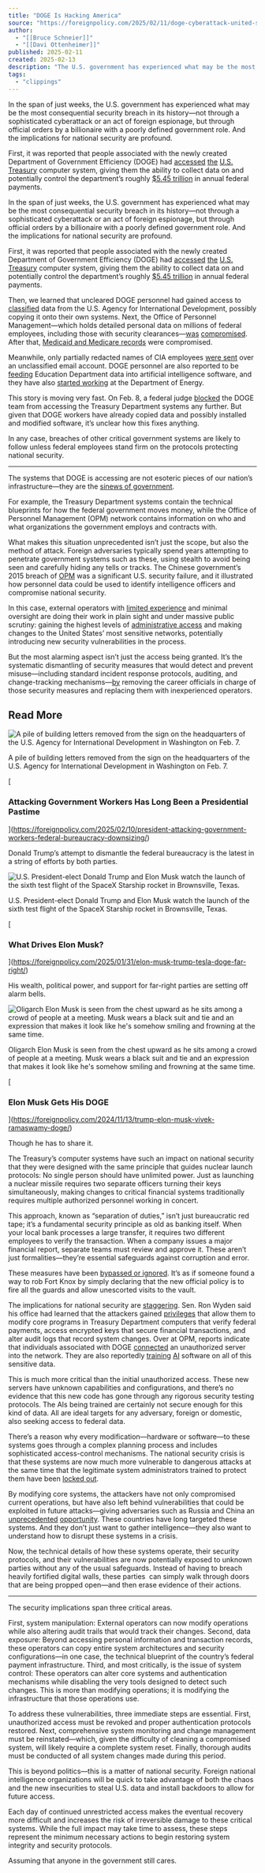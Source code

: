 ```yaml
---
title: "DOGE Is Hacking America"
source: "https://foreignpolicy.com/2025/02/11/doge-cyberattack-united-states-treasury/?utm_source=Sailthru&utm_medium=email&utm_campaign=Trending%20Articles%20Digest-%20021225&utm_term=general_marketing_no_site_visit_7day"
author:
  - "[[Bruce Schneier]]"
  - "[[Davi Ottenheimer]]"
published: 2025-02-11
created: 2025-02-13
description: "The U.S. government has experienced what may be the most consequential security breach in its history."
tags:
  - "clippings"
---
```

In the span of just weeks, the U.S. government has experienced what may be the most consequential security breach in its history—not through a sophisticated cyberattack or an act of foreign espionage, but through official orders by a billionaire with a poorly defined government role. And the implications for national security are profound.

First, it was reported that people associated with the newly created Department of Government Efficiency (DOGE) had [accessed](https://bsky.app/profile/wyden.senate.gov/post/3lh5ejpwncc23) [the](https://www.nytimes.com/2025/02/01/us/politics/elon-musk-doge-federal-payments-system.html) [U.S.](https://nymag.com/intelligencer/article/elon-musk-doge-treasury-access-federal-payments.html) [Treasury](https://therecord.media/union-groups-sue-treasury-over-giving-doge-access-to-data) computer system, giving them the ability to collect data on and potentially control the department’s roughly [$5.45 trillion](https://fiscal.treasury.gov/fds/) in annual federal payments.

In the span of just weeks, the U.S. government has experienced what may be the most consequential security breach in its history—not through a sophisticated cyberattack or an act of foreign espionage, but through official orders by a billionaire with a poorly defined government role. And the implications for national security are profound.

First, it was reported that people associated with the newly created Department of Government Efficiency (DOGE) had [accessed](https://bsky.app/profile/wyden.senate.gov/post/3lh5ejpwncc23) [the](https://www.nytimes.com/2025/02/01/us/politics/elon-musk-doge-federal-payments-system.html) [U.S.](https://nymag.com/intelligencer/article/elon-musk-doge-treasury-access-federal-payments.html) [Treasury](https://therecord.media/union-groups-sue-treasury-over-giving-doge-access-to-data) computer system, giving them the ability to collect data on and potentially control the department’s roughly [$5.45 trillion](https://fiscal.treasury.gov/fds/) in annual federal payments.

Then, we learned that uncleared DOGE personnel had gained access to [classified](https://www.nbcnews.com/politics/national-security/usaid-security-leaders-removed-refusing-elon-musks-doge-employees-acce-rcna190357) data from the U.S. Agency for International Development, possibly copying it onto their own systems. Next, the Office of Personnel Management—which holds detailed personal data on millions of federal employees, including those with security clearances—[was](https://fedscoop.com/opm-email-federal-workforce-lawsuit-server-privacy-security/) [compromised](https://www.yahoo.com/tech/elon-musk-seizes-computer-system-171738117.html). After that, [Medicaid and Medicare records](https://www.reuters.com/world/us/doge-aides-search-medicare-agency-payment-systems-fraud-wsj-reports-2025-02-05/) were compromised.

Meanwhile, only partially redacted names of CIA employees [were sent](https://thehill.com/policy/national-security/5129170-cia-email-employee-identities/) over an unclassified email account. DOGE personnel are also reported to be [feeding](https://www.washingtonpost.com/nation/2025/02/06/elon-musk-doge-ai-department-education/) Education Department data into artificial intelligence software, and they have also [started working](https://www.reuters.com/world/us/three-doge-members-raise-access-concerns-us-energy-department-sources-say-2025-02-07/) at the Department of Energy.

This story is moving very fast. On Feb. 8, a federal judge [blocked](https://www.reuters.com/legal/us-judge-temporarily-blocks-musks-doge-accessing-payment-systems-2025-02-08/) the DOGE team from accessing the Treasury Department systems any further. But given that DOGE workers have already copied data and possibly installed and modified software, it’s unclear how this fixes anything.

In any case, breaches of other critical government systems are likely to follow unless federal employees stand firm on the protocols protecting national security.

---

The systems that DOGE is accessing are not esoteric pieces of our nation’s infrastructure—they are the [sinews of government](https://www.lawfaremedia.org/article/elon-musk-weaponizes-the-government).

For example, the Treasury Department systems contain the technical blueprints for how the federal government moves money, while the Office of Personnel Management (OPM) network contains information on who and what organizations the government employs and contracts with.

What makes this situation unprecedented isn’t just the scope, but also the method of attack. Foreign adversaries typically spend years attempting to penetrate government systems such as these, using stealth to avoid being seen and carefully hiding any tells or tracks. The Chinese government’s 2015 breach of [OPM](https://www.washingtonpost.com/world/national-security/chinese-hackers-breach-federal-governments-personnel-office/2015/06/04/889c0e52-0af7-11e5-95fd-d580f1c5d44e_story.html) was a significant U.S. security failure, and it illustrated how personnel data could be used to identify intelligence officers and compromise national security.

In this case, external operators with [limited experience](https://www.wired.com/story/elon-musk-government-young-engineers/) and minimal oversight are doing their work in plain sight and under massive public scrutiny: gaining the highest levels of [administrative access](https://talkingpointsmemo.com/edblog/musk-cronies-dive-into-treasury-dept-payments-code-base) and making changes to the United States’ most sensitive networks, potentially introducing new security vulnerabilities in the process.

But the most alarming aspect isn’t just the access being granted. It’s the systematic dismantling of security measures that would detect and prevent misuse—including standard incident response protocols, auditing, and change-tracking mechanisms—[by](https://www.theguardian.com/us-news/2025/feb/02/usaid-officials-put-on-leave-musk-doge) removing the career officials in charge of those security measures and replacing them with inexperienced operators.

## Read More

![A pile of building letters removed from the sign on the headquarters of the U.S. Agency for International Development in Washington on Feb. 7.](https://foreignpolicy.com/wp-content/uploads/2025/02/usaid-sign-GettyImages-2198234075.jpg?w=800?quality=80)

A pile of building letters removed from the sign on the headquarters of the U.S. Agency for International Development in Washington on Feb. 7.

[

### Attacking Government Workers Has Long Been a Presidential Pastime

](https://foreignpolicy.com/2025/02/10/president-attacking-government-workers-federal-bureaucracy-downsizing/)

Donald Trump’s attempt to dismantle the federal bureaucracy is the latest in a string of efforts by both parties.

![U.S. President-elect Donald Trump and Elon Musk watch the launch of the sixth test flight of the SpaceX Starship rocket in Brownsville, Texas.](https://foreignpolicy.com/wp-content/uploads/2025/01/GettyImages-2185933741.jpg?w=800?quality=80)

U.S. President-elect Donald Trump and Elon Musk watch the launch of the sixth test flight of the SpaceX Starship rocket in Brownsville, Texas.

[

### What Drives Elon Musk?

](https://foreignpolicy.com/2025/01/31/elon-musk-trump-tesla-doge-far-right/)

His wealth, political power, and support for far-right parties are setting off alarm bells.

![Oligarch Elon Musk is seen from the chest upward as he sits among a crowd of people at a meeting. Musk wears a black suit and tie and an expression that makes it look like he's somehow smiling and frowning at the same time.](https://foreignpolicy.com/wp-content/uploads/2024/11/GettyImages-2184585949.jpg?w=800?quality=80)

Oligarch Elon Musk is seen from the chest upward as he sits among a crowd of people at a meeting. Musk wears a black suit and tie and an expression that makes it look like he's somehow smiling and frowning at the same time.

[

### Elon Musk Gets His DOGE

](https://foreignpolicy.com/2024/11/13/trump-elon-musk-vivek-ramaswamy-doge/)

Though he has to share it. 

The Treasury’s computer systems have such an impact on national security that they were designed with the same principle that guides nuclear launch protocols: No single person should have unlimited power. Just as launching a nuclear missile requires two separate officers turning their keys simultaneously, making changes to critical financial systems traditionally requires multiple authorized personnel working in concert.

This approach, known as “separation of duties,” isn’t just bureaucratic red tape; it’s a fundamental security principle as old as banking itself. When your local bank processes a large transfer, it requires two different employees to verify the transaction. When a company issues a major financial report, separate teams must review and approve it. These aren’t just formalities—they’re essential safeguards against corruption and error.

These measures have been [bypassed or ignored](https://www.wired.com/story/elon-musk-government-young-engineers/). It’s as if someone found a way to rob Fort Knox by simply declaring that the new official policy is to fire all the guards and allow unescorted visits to the vault.

The implications for national security are [staggering](https://techcrunch.com/2025/02/05/the-biggest-breach-of-u-s-government-data-is-under-way/). Sen. Ron Wyden said his office had learned that the attackers gained [privileges](https://securityaffairs.com/173776/security/elon-musk-s-doge-granted-full-access-to-sensitive-treasury-systems.html) that allow them to modify core programs in Treasury Department computers that verify federal payments, access encrypted keys that secure financial transactions, and alter audit logs that record system changes. Over at OPM, reports indicate that individuals associated with DOGE [connected](https://www.rawstory.com/elon-musk-doge-lawsuit/) an unauthorized server into the network. They are also reportedly [training](https://gizmodo.com/elon-musks-doge-running-highly-sensitive-government-data-through-ai-report-2000560381) [AI](https://www.washingtonpost.com/nation/2025/02/06/elon-musk-doge-ai-department-education/) software on all of this sensitive data.

This is much more critical than the initial unauthorized access. These new servers have unknown capabilities and configurations, and there’s no evidence that this new code has gone through any rigorous security testing protocols. The AIs being trained are certainly not secure enough for this kind of data. All are ideal targets for any adversary, foreign or domestic, also seeking access to federal data.

There’s a reason why every modification—hardware or software—to these systems goes through a complex planning process and includes sophisticated access-control mechanisms. The national security crisis is that these systems are now much more vulnerable to dangerous attacks at the same time that the legitimate system administrators trained to protect them have been [locked out](https://www.reuters.com/world/us/musk-aides-lock-government-workers-out-computer-systems-us-agency-sources-say-2025-01-31/).

By modifying core systems, the attackers have not only compromised current operations, but have also left behind vulnerabilities that could be exploited in future attacks—giving adversaries such as Russia and China an [unprecedented](https://therecord.media/doge-opm-treasury-cybersecurity) [opportunity](https://cyberscoop.com/musk-doge-opm-treasury-breach/). These countries have long targeted these systems. And they don’t just want to gather intelligence—they also want to understand how to disrupt these systems in a crisis.

Now, the technical details of how these systems operate, their security protocols, and their vulnerabilities are now potentially exposed to unknown parties without any of the usual safeguards. Instead of having to breach heavily fortified digital walls, these parties  can simply walk through doors that are being propped open—and then erase evidence of their actions.

---

The security implications span three critical areas.

First, system manipulation: External operators can now modify operations while also altering audit trails that would track their changes. Second, data exposure: Beyond accessing personal information and transaction records, these operators can copy entire system architectures and security configurations—in one case, the technical blueprint of the country’s federal payment infrastructure. Third, and most critically, is the issue of system control: These operators can alter core systems and authentication mechanisms while disabling the very tools designed to detect such changes. This is more than modifying operations; it is modifying the infrastructure that those operations use.

To address these vulnerabilities, three immediate steps are essential. First, unauthorized access must be revoked and proper authentication protocols restored. Next, comprehensive system monitoring and change management must be reinstated—which, given the difficulty of cleaning a compromised system, will likely require a complete system reset. Finally, thorough audits must be conducted of all system changes made during this period.

This is beyond politics—this is a matter of national security. Foreign national intelligence organizations will be quick to take advantage of both the chaos and the new insecurities to steal U.S. data and install backdoors to allow for future access.

Each day of continued unrestricted access makes the eventual recovery more difficult and increases the risk of irreversible damage to these critical systems. While the full impact may take time to assess, these steps represent the minimum necessary actions to begin restoring system integrity and security protocols.

Assuming that anyone in the government still cares.